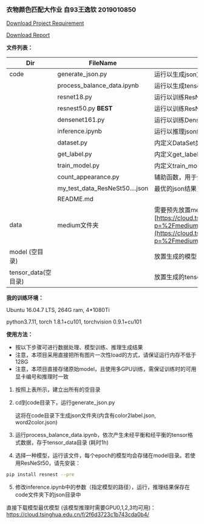 ### 衣物颜色匹配大作业 自93王逸钦 2019010850

[Download Project Requirement](./requirement_zh-CN.pdf)

[Download Report](./report_zh-CN.pdf)

**文件列表：**

| Dir                 | FileName                       | Description                                                                                                                                                                                           |
| ------------------- | ------------------------------ | ----------------------------------------------------------------------------------------------------------------------------------------------------------------------------------------------------- |
| code                | generate_json.py               | 运行以生成json文件夹和两个辅助json文件                                                                                                                                                                |
|                     | process_balance_data.ipynb     | 运行以生成tensor格式的数据                                                                                                                                                                            |
|                     | resnet18.py                    | 运行以训练ResNet18模型                                                                                                                                                                                |
|                     | resnest50.py      **BEST**     | 运行以训练ResNeSt50模型                                                                                                                                                                               |
|                     | densenet161.py                 | 运行以训练DenseNet161模型                                                                                                                                                                             |
|                     | inference.ipynb                | 运行以推理json结果，存于本目录json文件夹                                                                                                                                                              |
|                     | dataset.py                     | 内定义DataSet类                                                                                                                                                                                       |
|                     | get_label.py                   | 内定义get_label函数，输入中文词输出标号                                                                                                                                                               |
|                     | train_model.py                 | 内定义train_model函数                                                                                                                                                                                 |
|                     | count_appearance.py            | 辅助函数，用于分析数据集，对训练不必需                                                                                                                                                                |
|                     | my_test_data_ResNeSt50....json | 最优的json结果，对训练不必需                                                                                                                                                                          |
|                     | README.md                      |                                                                                                                                                                                                       |
| data                | medium文件夹                   | 需要预先放置medium尺寸的图片数据 [https://cloud.tsinghua.edu.cn/d/27849370d8774de3a2e2/files/?p=%2Fmedium.zip&dl=1](https://cloud.tsinghua.edu.cn/d/27849370d8774de3a2e2/files/?p=%2Fmedium.zip&dl=1) |
| model (空目录)      |                                | 放置生成的模型                                                                                                                                                                                        |
| tensor_data(空目录) |                                | 放置生成的tensor格式的数据                                                                                                                                                                            |



**我的训练环境：**

Ubuntu 16.04.7 LTS,  264G ram,  4*1080Ti

python3.7.11, torch 1.8.1+cu101, torchvision 0.9.1+cu101



**使用方法：**

- 按以下步骤可进行数据处理、模型训练、推理生成结果
- 注意，本项目采用直接把所有图片一次性load的方式，请保证运行内存不低于128G
- 注意，本项目直接存储原始model，且使用多GPU训练，需保证训练时的可用显卡编号和推理时一致

1. 按照上表所示，建立出所有的空目录

2. cd到code目录下，运行generate_json.py

   这将在code目录下生成json文件夹(内含有color2label.json, word2color.json)

3. 运行process_balance_data.ipynb，依次产生未经平衡和经平衡的tensor格式数据，存于tensor_data目录 (耗时1h)

4. 选择一种模型，运行该文件，每个epoch的模型均会存储在model目录。若使用ResNeSt50，请先安装：

```bash
pip install resnest --pre
```

5. 修改inference.ipynb中的参数（指定模型的路径），运行，推理结果保存在code文件夹下的json目录中



直接下载模型最优模型 (该模型推理时需要GPU0,1,2,3均可用)：https://cloud.tsinghua.edu.cn/f/2f6d3723c1b743cda0b4/

